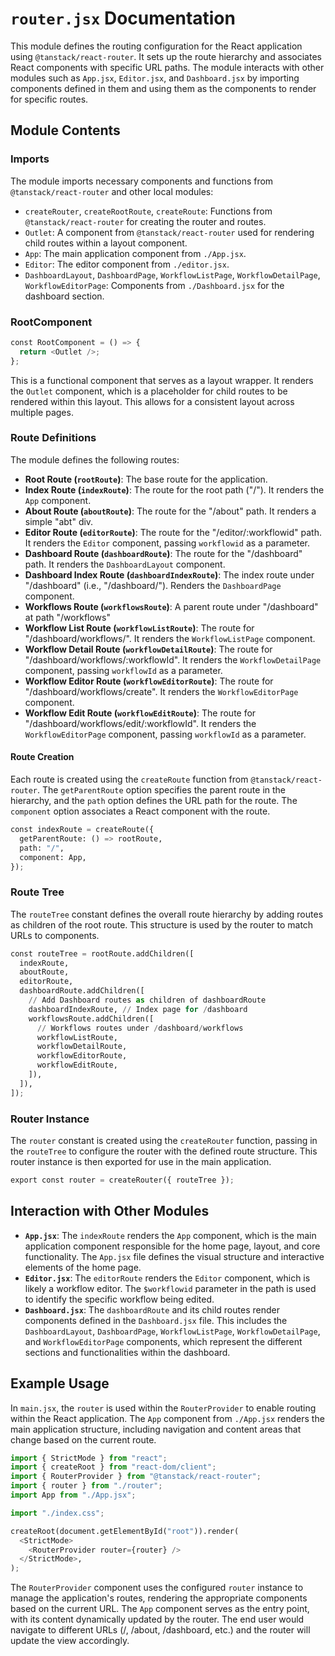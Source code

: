 # `router.jsx` Documentation

This module defines the routing configuration for the React application using `@tanstack/react-router`. It sets up the route hierarchy and associates React components with specific URL paths. The module interacts with other modules such as `App.jsx`, `Editor.jsx`, and `Dashboard.jsx` by importing components defined in them and using them as the components to render for specific routes.

## Module Contents

### Imports

The module imports necessary components and functions from `@tanstack/react-router` and other local modules:

*   `createRouter`, `createRootRoute`, `createRoute`: Functions from `@tanstack/react-router` for creating the router and routes.
*   `Outlet`:  A component from `@tanstack/react-router` used for rendering child routes within a layout component.
*   `App`: The main application component from `./App.jsx`.
*   `Editor`: The editor component from `./editor.jsx`.
*   `DashboardLayout`, `DashboardPage`, `WorkflowListPage`, `WorkflowDetailPage`, `WorkflowEditorPage`: Components from `./Dashboard.jsx` for the dashboard section.

### RootComponent

```python
const RootComponent = () => {
  return <Outlet />;
};
```

This is a functional component that serves as a layout wrapper.  It renders the `Outlet` component, which is a placeholder for child routes to be rendered within this layout. This allows for a consistent layout across multiple pages.

### Route Definitions

The module defines the following routes:

*   **Root Route (`rootRoute`)**: The base route for the application.
*   **Index Route (`indexRoute`)**:  The route for the root path ("/"). It renders the `App` component.
*   **About Route (`aboutRoute`)**:  The route for the "/about" path. It renders a simple "abt" div.
*   **Editor Route (`editorRoute`)**: The route for the "/editor/:workflowid" path. It renders the `Editor` component, passing `workflowid` as a parameter.
*   **Dashboard Route (`dashboardRoute`)**:  The route for the "/dashboard" path.  It renders the `DashboardLayout` component.
*   **Dashboard Index Route (`dashboardIndexRoute`)**: The index route under "/dashboard" (i.e., "/dashboard/"). Renders the `DashboardPage` component.
*   **Workflows Route (`workflowsRoute`)**: A parent route under "/dashboard" at path "/workflows"
*   **Workflow List Route (`workflowListRoute`)**: The route for "/dashboard/workflows/". It renders the `WorkflowListPage` component.
*   **Workflow Detail Route (`workflowDetailRoute`)**: The route for "/dashboard/workflows/:workflowId".  It renders the `WorkflowDetailPage` component, passing `workflowId` as a parameter.
*   **Workflow Editor Route (`workflowEditorRoute`)**: The route for "/dashboard/workflows/create". It renders the `WorkflowEditorPage` component.
*   **Workflow Edit Route (`workflowEditRoute`)**: The route for "/dashboard/workflows/edit/:workflowId". It renders the `WorkflowEditorPage` component, passing `workflowId` as a parameter.

#### Route Creation
Each route is created using the `createRoute` function from `@tanstack/react-router`.  The `getParentRoute` option specifies the parent route in the hierarchy, and the `path` option defines the URL path for the route. The `component` option associates a React component with the route.

```python
const indexRoute = createRoute({
  getParentRoute: () => rootRoute,
  path: "/",
  component: App,
});
```

### Route Tree

The `routeTree` constant defines the overall route hierarchy by adding routes as children of the root route. This structure is used by the router to match URLs to components.

```python
const routeTree = rootRoute.addChildren([
  indexRoute,
  aboutRoute,
  editorRoute,
  dashboardRoute.addChildren([
    // Add Dashboard routes as children of dashboardRoute
    dashboardIndexRoute, // Index page for /dashboard
    workflowsRoute.addChildren([
      // Workflows routes under /dashboard/workflows
      workflowListRoute,
      workflowDetailRoute,
      workflowEditorRoute,
      workflowEditRoute,
    ]),
  ]),
]);
```

### Router Instance

The `router` constant is created using the `createRouter` function, passing in the `routeTree` to configure the router with the defined route structure.  This router instance is then exported for use in the main application.

```python
export const router = createRouter({ routeTree });
```

## Interaction with Other Modules

*   **`App.jsx`**: The `indexRoute` renders the `App` component, which is the main application component responsible for the home page, layout, and core functionality.  The `App.jsx` file defines the visual structure and interactive elements of the home page.
*   **`Editor.jsx`**: The `editorRoute` renders the `Editor` component, which is likely a workflow editor. The `$workflowid` parameter in the path is used to identify the specific workflow being edited.
*   **`Dashboard.jsx`**: The `dashboardRoute` and its child routes render components defined in the `Dashboard.jsx` file. This includes the `DashboardLayout`, `DashboardPage`, `WorkflowListPage`, `WorkflowDetailPage`, and `WorkflowEditorPage` components, which represent the different sections and functionalities within the dashboard.

## Example Usage

In `main.jsx`, the `router` is used within the `RouterProvider` to enable routing within the React application.  The `App` component from `./App.jsx` renders the main application structure, including navigation and content areas that change based on the current route.

```python
import { StrictMode } from "react";
import { createRoot } from "react-dom/client";
import { RouterProvider } from "@tanstack/react-router";
import { router } from "./router";
import App from "./App.jsx";

import "./index.css";

createRoot(document.getElementById("root")).render(
  <StrictMode>
    <RouterProvider router={router} />
  </StrictMode>,
);
```

The `RouterProvider` component uses the configured `router` instance to manage the application's routes, rendering the appropriate components based on the current URL.  The `App` component serves as the entry point, with its content dynamically updated by the router.  The end user would navigate to different URLs (/, /about, /dashboard, etc.) and the router will update the view accordingly.
